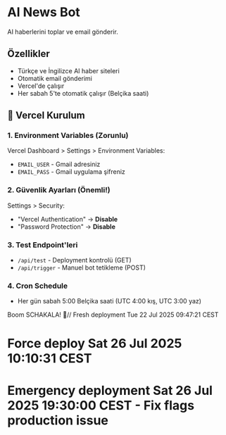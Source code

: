 # AI News Bot

AI haberlerini toplar ve email gönderir.

## Özellikler
- Türkçe ve İngilizce AI haber siteleri
- Otomatik email gönderimi
- Vercel'de çalışır
- Her sabah 5'te otomatik çalışır (Belçika saati)

## 🚀 Vercel Kurulum

### 1. Environment Variables (Zorunlu)
Vercel Dashboard > Settings > Environment Variables:
- `EMAIL_USER` - Gmail adresiniz
- `EMAIL_PASS` - Gmail uygulama şifreniz

### 2. Güvenlik Ayarları (Önemli!)
Settings > Security:
- "Vercel Authentication" → **Disable**
- "Password Protection" → **Disable**

### 3. Test Endpoint'leri
- `/api/test` - Deployment kontrolü (GET)
- `/api/trigger` - Manuel bot tetikleme (POST)

### 4. Cron Schedule
- Her gün sabah 5:00 Belçika saati (UTC 4:00 kış, UTC 3:00 yaz)

Boom SCHAKALA! 🚀// Fresh deployment Tue 22 Jul 2025 09:47:21 CEST
# Force deploy Sat 26 Jul 2025 10:10:31 CEST
# Emergency deployment Sat 26 Jul 2025 19:30:00 CEST - Fix flags production issue
